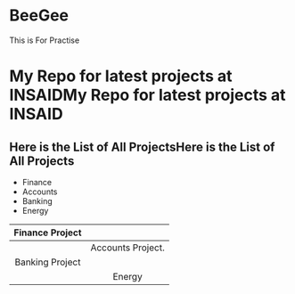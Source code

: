 # BeeGee
This is For Practise
# My Repo for latest projects at INSAIDMy Repo for latest projects at INSAID

## Here is the List of All ProjectsHere is the List of All Projects
- Finance
- Accounts
- Banking
- Energy


| Finance Project  |   |
| :------------: | :------------: |
|   |  Accounts Project.  |
| Banking Project |   |
|   | Energy  |
```




